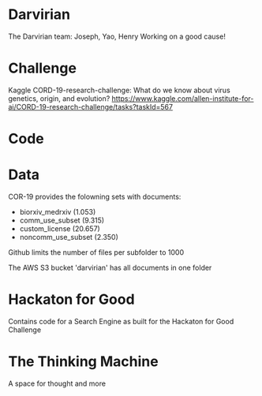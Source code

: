 # Darvirian
The Darvirian team: Joseph, Yao, Henry
Working on a good cause!

# Challenge
Kaggle CORD-19-research-challenge: What do we know about virus genetics, origin, and evolution?
https://www.kaggle.com/allen-institute-for-ai/CORD-19-research-challenge/tasks?taskId=567

# Code


# Data 
COR-19 provides the folowning sets with documents:
- biorxiv_medrxiv (1.053)
- comm_use_subset (9.315)
- custom_license (20.657)
- noncomm_use_subset (2.350)

Github limits the number of files per subfolder to 1000

The AWS S3 bucket 'darvirian' has all documents in one folder 

# Hackaton for Good
Contains code for a Search Engine as built for the Hackaton for Good Challenge

# The Thinking Machine
A space for thought and more
